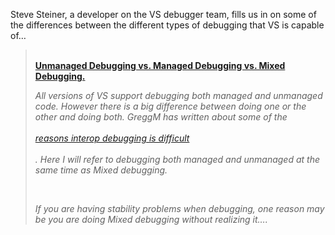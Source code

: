 <p dir="ltr">
  Steve Steiner, a developer on the VS debugger team, fills us in on some of the differences between the different types of debugging that VS is capable of&#8230;
</p>

<blockquote dir="ltr" style="MARGIN-RIGHT: 0px">
  <p>
    <b><br /> <a id="viewpost.ascx_TitleUrl" href="http://blogs.msdn.com/stevejs/archive/2004/05/05/126497.aspx" class="broken_link">Unmanaged Debugging vs. Managed Debugging vs. Mixed Debugging.</a> </b>
  </p>
  
  <p>
    <em>All versions of VS support debugging both managed and unmanaged code. However there is a big difference between doing one or the other and doing both. GreggM has written about some of the </em><br /> <a href="http://blogs.msdn.com/greggm/archive/2004/01/23/62455.aspx" class="broken_link"><br /> <em>reasons interop debugging is difficult</em><br /> </a><br /> <em>. Here I will refer to debugging both managed and unmanaged at the same time as Mixed debugging.</em>
  </p>
  
  <p>
    <em><br /> </em>
  </p>
  
  <p>
    <em>If you are having stability problems when debugging, one reason may be you are doing Mixed debugging without realizing it&#8230;. </em>
  </p>
</blockquote>